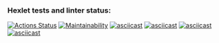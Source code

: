 ### Hexlet tests and linter status:
[![Actions Status](https://github.com/Mark-Gruzdov/backend-project-44/actions/workflows/hexlet-check.yml/badge.svg)](https://github.com/Mark-Gruzdov/backend-project-44/actions)
[![Maintainability](https://api.codeclimate.com/v1/badges/5616b74f2f0f6175618a/maintainability)](https://codeclimate.com/github/Mark-Gruzdov/backend-project-44/maintainability)
[![asciicast](https://asciinema.org/a/vB8IU3LacACRAXw7876avVfQj.svg)](https://asciinema.org/a/vB8IU3LacACRAXw7876avVfQj)
[![asciicast](https://asciinema.org/a/8iKEGZQdLSPgJa0mq6eGijiHU.svg)](https://asciinema.org/a/8iKEGZQdLSPgJa0mq6eGijiHU)
[![asciicast](https://asciinema.org/a/ssOici2RawhkU2XwdTVuUoQT6.svg)](https://asciinema.org/a/ssOici2RawhkU2XwdTVuUoQT6)
[![asciicast](https://asciinema.org/a/VXp6XngBY2ezZ59ERE46xg7OC.svg)](https://asciinema.org/a/VXp6XngBY2ezZ59ERE46xg7OC)